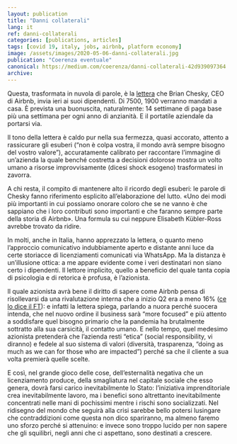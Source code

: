 ```yaml
---
layout: publication
title: "Danni collaterali"
lang: it
ref: danni-collaterali
categories: [publications, articles]
tags: [covid 19, italy, jobs, airbnb, platform economy]
image: /assets/images/2020-05-06-danni-collaterali.jpg
publication: "Coerenza eventuale"
canonical: https://medium.com/coerenza/danni-collaterali-42d939097364
archive:
---
```


Questa, trasformata in nuvola di parole, è la [lettera](https://news.airbnb.com/a-message-from-co-founder-and-ceo-brian-chesky/) che Brian Chesky, CEO di Airbnb, invia ieri ai suoi dipendenti. Di 7500, 1900 verranno mandati a casa. È prevista una buonuscita, naturalmente: 14 settimane di paga base più una settimana per ogni anno di anzianità. E il portatile aziendale da portarsi via.

Il tono della lettera è caldo pur nella sua fermezza, quasi accorato, attento a rassicurare gli esuberi (“non è colpa vostra, il mondo avrà sempre bisogno del vostro valore”), accuratamente calibrato per raccontare l’immagine di un’azienda la quale benché costretta a decisioni dolorose mostra un volto umano a risorse improvvisamente (dicesi shock esogeno) trasformatesi in zavorra.

A chi resta, il compito di mantenere alto il ricordo degli esuberi: le parole di Chesky fanno riferimento esplicito all’elaborazione del lutto. «Uno dei modi più importanti in cui possiamo onorare coloro che se ne vanno è che sappiano che i loro contributi sono importanti e che faranno sempre parte della storia di Airbnb». Una formula su cui neppure Elisabeth Kübler-Ross avrebbe trovato da ridire.

In molti, anche in Italia, hanno apprezzato la lettera, o quanto meno l’approccio comunicativo indubbiamente aperto e distante anni luce da certe storiacce di licenziamenti comunicati via WhatsApp. Ma la distanza è un’illusione ottica: a me appare evidente come i veri destinatari non siano certo i dipendenti. Il lettore implicito, quello a beneficio del quale tanta copia di psicologia e di retorica è profusa, è l’azionista.

Il quale azionista avrà bene il diritto di sapere come Airbnb pensa di risollevarsi da una rivalutazione interna che a inizio Q2 era a meno 16% ([ce lo dice il FT](https://www.ft.com/content/02a8ca9b-1ba9-4e0a-a3d5-084dd93469bb)): e infatti la lettera spiega, parlando a nuora perché suocera intenda, che nel nuovo ordine il business sarà “more focused” e più attento a soddisfare quel bisogno primario che la pandemia ha brutalmente sottratto alla sua carsicità, il contatto umano. E nello tempo, quel medesimo azionista pretenderà che l’azienda resti “etica” (social responsibility, vi diranno) e fedele al suo sistema di valori (diversità, trasparenza, “doing as much as we can for those who are impacted”) perché sa che il cliente a sua volta premierà quelle scelte.

E così, nel grande gioco delle cose, dell’esternalità negativa che un licenziamento produce, della smagliatura nel capitale sociale che esso genera, dovrà farsi carico inevitabilmente lo Stato: l’iniziativa imprenditoriale crea inevitabilmente lavoro, ma i benefici sono altrettanto inevitabilmente concentrati nelle mani di pochissimi mentre i rischi sono socializzati. Nel ridisegno del mondo che seguirà alla crisi sarebbe bello potersi lusingare che contraddizioni come questa non dico spariranno, ma almeno faremo uno sforzo perché si attenuino: e invece sono troppo lucido per non sapere che gli squilibri, negli anni che ci aspettano, sono destinati a crescere.
